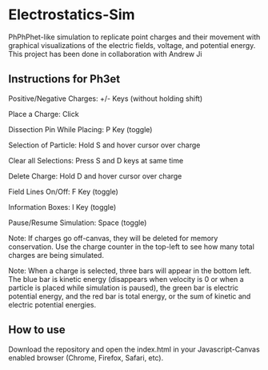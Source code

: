 # Electrostatics-Sim
PhPhPhet-like simulation to replicate point charges and their movement with graphical visualizations of the electric fields, voltage, and potential energy. This project has been done in collaboration with Andrew Ji

## Instructions for Ph3et

Positive/Negative Charges: +/- Keys (without holding shift)
 
Place a Charge: Click
 
Dissection Pin While Placing: P Key (toggle)
 
Selection of Particle: Hold S and hover cursor over charge
 
Clear all Selections: Press S and D keys at same time
 
Delete Charge: Hold D and hover cursor over charge
 
Field Lines On/Off: F Key (toggle)
 
Information Boxes: I Key (toggle)
 
Pause/Resume Simulation: Space (toggle)
 

Note: If charges go off-canvas, they will be deleted for memory conservation. Use the charge counter in the top-left to see how many total charges are being simulated.

Note: When a charge is selected, three bars will appear in the bottom left. The blue bar is kinetic energy (disappears when velocity is 0 or when a particle is placed while simulation is paused), the green bar is electric potential energy, and the red bar is total energy, or the sum of kinetic and electric potential energies.


## How to use
Download the repository and open the index.html in your Javascript-Canvas enabled browser (Chrome, Firefox, Safari, etc).
